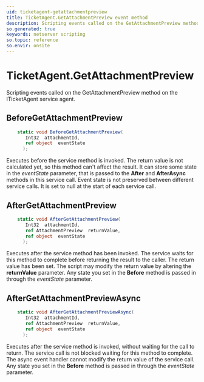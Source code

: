 ```yaml
---
uid: ticketagent-getattachmentpreview
title: TicketAgent.GetAttachmentPreview event method
description: Scripting events called on the GetAttachmentPreview method on the TicketAgent service agent.
so.generated: true
keywords: netserver scripting
so.topic: reference
so.envir: onsite
---
```

# TicketAgent.GetAttachmentPreview

Scripting events called on the <see cref='M:SuperOffice.CRM.Services.ITicketAgent.GetAttachmentPreview'>GetAttachmentPreview</see> method on the <see cref='ITicketAgent'>ITicketAgent</see>  service agent.

## BeforeGetAttachmentPreview
```cs
    static void BeforeGetAttachmentPreview(
       Int32  attachmentId,
       ref object  eventState
      );
```
Executes before the service method is invoked.
The return value is not calculated yet, so this method can't affect the result.
It can store some state in the *eventState* parameter, that is passed to the **After** and **AfterAsync** methods in this service call.
Event state is not preserved between different service calls. It is set to null at the start of each service call.
## AfterGetAttachmentPreview
```cs
    static void AfterGetAttachmentPreview(
       Int32  attachmentId,
       ref AttachmentPreview  returnValue,
       ref object  eventState
      );
```
Executes after the service method has been invoked. The service waits for this method to complete before returning the result to the caller.
The return value has been set. The script may modify the return value by altering the **returnValue** parameter.
Any state you set in the **Before** method is passed in through the *eventState* parameter.
## AfterGetAttachmentPreviewAsync
```cs
    static void AfterGetAttachmentPreviewAsync(
       Int32  attachmentId,
       ref AttachmentPreview  returnValue,
       ref object  eventState
      );
```
Executes after the service method is invoked, without waiting for the call to return.
The service call is not blocked waiting for this method to complete.
The async event handler cannot modify the return value of the service call.
Any state you set in the **Before** method is passed in through the *eventState* parameter.

